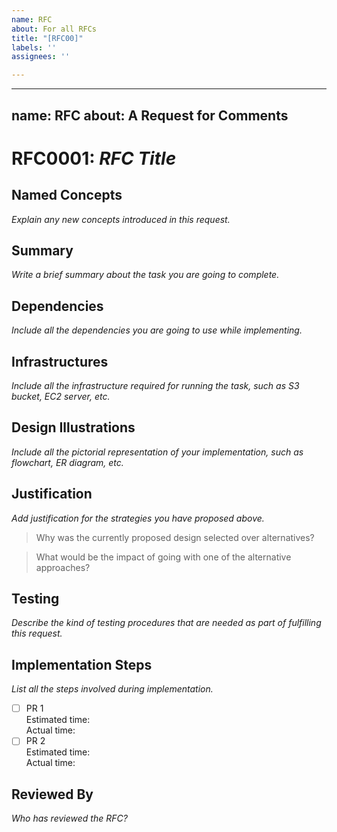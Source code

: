 ```yaml
---
name: RFC
about: For all RFCs
title: "[RFC00]"
labels: ''
assignees: ''

---
```


---
name: RFC
about: A Request for Comments
---

# RFC0001: *RFC Title*

## Named Concepts
*Explain any new concepts introduced in this request.*

## Summary
*Write a brief summary about the task you are going to complete.*

## Dependencies
*Include all the dependencies you are going to use while implementing.*

## Infrastructures
*Include all the infrastructure required for running the task, such as S3 bucket, EC2 server, etc.*

## Design Illustrations
*Include all the pictorial representation of your implementation, such as flowchart, ER diagram, etc.*

## Justification
*Add justification for the strategies you have proposed above.*

> Why was the currently proposed design selected over alternatives?

> What would be the impact of going with one of the alternative approaches?

## Testing
*Describe the kind of testing procedures that are needed as part of fulfilling this request.*

## Implementation Steps
*List all the steps involved during implementation.*

- [ ] PR 1       
      Estimated time:  
      Actual time:  
- [ ] PR 2  
      Estimated time:  
      Actual time:  

## Reviewed By
*Who has reviewed the RFC?*
